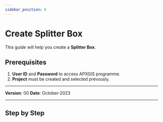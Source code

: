```yaml
---
sidebar_position: 6
---
```

# Create Splitter Box

This guide will help you create a **Splitter Box**.

## **Prerequisites**
1.	**User ID** and **Password** to access APXGIS programme.
2.  **Project** must be created and selected prevously.

------------

**Version**: 00
**Date**: October-2023

------------
## **Step by Step**
